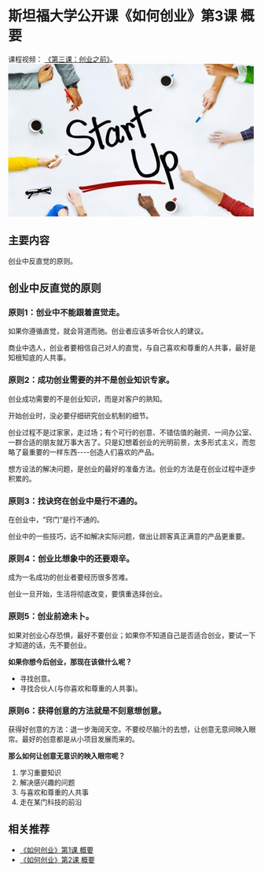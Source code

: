 # 斯坦福大学公开课《如何创业》第3课 概要
课程视频： [《第三课：创业之前》](http://open.163.com/movie/2014/9/S/M/MA8CUF9DQ_MA8KHG2SM.html)。
![](imgs/03.jpg)

## 主要内容
创业中反直觉的原则。

## 创业中反直觉的原则

### 原则1：创业中不能跟着直觉走。
如果你遵循直觉，就会背道而驰。创业者应该多听合伙人的建议。

商业中选人，创业者要相信自己对人的直觉，与自己喜欢和尊重的人共事，最好是知根知底的人共事。

### 原则2：成功创业需要的并不是创业知识专家。
创业成功需要的不是创业知识，而是对客户的熟知。

开始创业时，没必要仔细研究创业机制的细节。

创业过程不是过家家，走过场；有个可行的创意、不错估值的融资、一间办公室、一群合适的朋友就万事大吉了。只是幻想着创业的光明前景，太多形式主义，而忽略了最重要的一样东西----创造人们喜欢的产品。

想方设法的解决问题，是创业的最好的准备方法。创业的方法是在创业过程中逐步积累的。

### 原则3：找诀窍在创业中是行不通的。
在创业中，“窍门“是行不通的。

创业中的一些技巧，远不如解决实际问题，做出让顾客真正满意的产品更重要。

### 原则4：创业比想象中的还要艰辛。
成为一名成功的创业者要经历很多苦难。

创业一旦开始，生活将彻底改变，要慎重选择创业。

### 原则5：创业前途未卜。
如果对创业心存恐惧，最好不要创业；如果你不知道自己是否适合创业，要试一下才知道的话，先不要创业。

**如果你想今后创业，那现在该做什么呢？**
* 寻找创意。
* 寻找合伙人(与你喜欢和尊重的人共事)。

### 原则6：获得创意的方法就是不刻意想创意。
获得好创意的方法：退一步海阔天空。不要绞尽脑汁的去想，让创意无意间映入眼帘。最好的创意都是从小项目发展而来的。

**那么如何让创意无意识的映入眼帘呢？**
1.  学习重要知识
1.  解决感兴趣的问题
1.  与喜欢和尊重的人共事
1.  走在某门科技的前沿

## 相关推荐
* [《如何创业》第1课 概要](https://www.jianshu.com/p/c8ce6013054d)
* [《如何创业》第2课 概要](https://www.jianshu.com/p/30559746b634)
